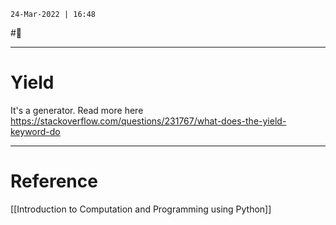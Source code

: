 `24-Mar-2022 | 16:48`

#📝 

---
# Yield

It's a generator. Read more here https://stackoverflow.com/questions/231767/what-does-the-yield-keyword-do 


---
# Reference
[[Introduction to Computation and Programming using Python]]